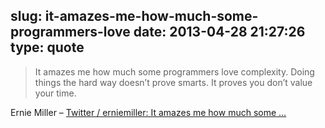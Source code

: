slug: it-amazes-me-how-much-some-programmers-love
date: 2013-04-28 21:27:26
type: quote
---

> It amazes me how much some programmers love complexity. Doing things the hard way doesn’t prove smarts. It proves you don’t value your time.

Ernie Miller – [Twitter / erniemiller: It amazes me how much some …](https://twitter.com/erniemiller/status/326105838831955968)
